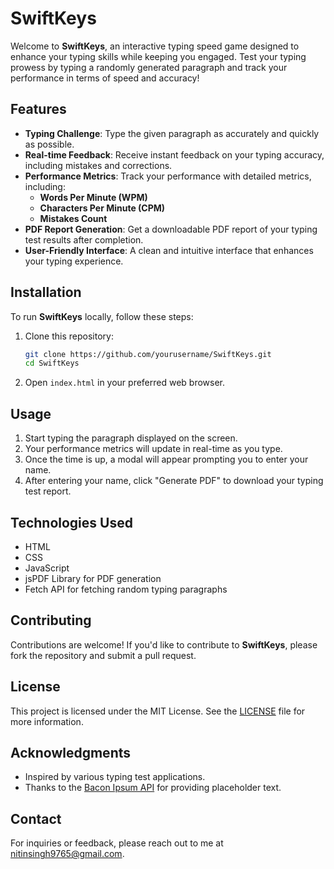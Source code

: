 # SwiftKeys

Welcome to **SwiftKeys**, an interactive typing speed game designed to enhance your typing skills while keeping you engaged. Test your typing prowess by typing a randomly generated paragraph and track your performance in terms of speed and accuracy!

## Features

- **Typing Challenge**: Type the given paragraph as accurately and quickly as possible.
- **Real-time Feedback**: Receive instant feedback on your typing accuracy, including mistakes and corrections.
- **Performance Metrics**: Track your performance with detailed metrics, including:
  - **Words Per Minute (WPM)**
  - **Characters Per Minute (CPM)**
  - **Mistakes Count**
- **PDF Report Generation**: Get a downloadable PDF report of your typing test results after completion.
- **User-Friendly Interface**: A clean and intuitive interface that enhances your typing experience.

## Installation

To run **SwiftKeys** locally, follow these steps:

1. Clone this repository:
   ```bash
   git clone https://github.com/yourusername/SwiftKeys.git
   cd SwiftKeys
   ```

2. Open `index.html` in your preferred web browser.

## Usage

1. Start typing the paragraph displayed on the screen.
2. Your performance metrics will update in real-time as you type.
3. Once the time is up, a modal will appear prompting you to enter your name.
4. After entering your name, click "Generate PDF" to download your typing test report.

## Technologies Used

- HTML
- CSS
- JavaScript
- jsPDF Library for PDF generation
- Fetch API for fetching random typing paragraphs

## Contributing

Contributions are welcome! If you'd like to contribute to **SwiftKeys**, please fork the repository and submit a pull request.

## License

This project is licensed under the MIT License. See the [LICENSE](LICENSE) file for more information.

## Acknowledgments

- Inspired by various typing test applications.
- Thanks to the [Bacon Ipsum API](https://baconipsum.com/) for providing placeholder text.

## Contact

For inquiries or feedback, please reach out to me at [nitinsingh9765@gmail.com](mailto:nitinsingh9765@gmail.com).

